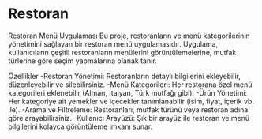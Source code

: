 # Restoran
Restoran Menü Uygulaması
Bu proje, restoranların ve menü kategorilerinin yönetimini sağlayan bir restoran menü uygulamasıdır. Uygulama, kullanıcıların çeşitli restoranların menülerini görüntülemelerine, mutfak türlerine göre seçim yapmalarına olanak tanır.

Özellikler
-Restoran Yönetimi: Restoranların detaylı bilgilerini ekleyebilir, düzenleyebilir ve silebilirsiniz.
-Menü Kategorileri: Her restorana özel menü kategorileri eklenebilir (Alman, İtalyan, Türk mutfağı gibi).
-Ürün Yönetimi: Her kategoriye ait yemekler ve içecekler tanımlanabilir (isim, fiyat, içerik vb. ile).
-Arama ve Filtreleme: Restoranları, mutfak türünü veya restoran adına göre arayabilirsiniz.
-Kullanıcı Arayüzü: Şık bir arayüz ile restoran ve menü bilgilerini kolayca görüntüleme imkanı sunar.

